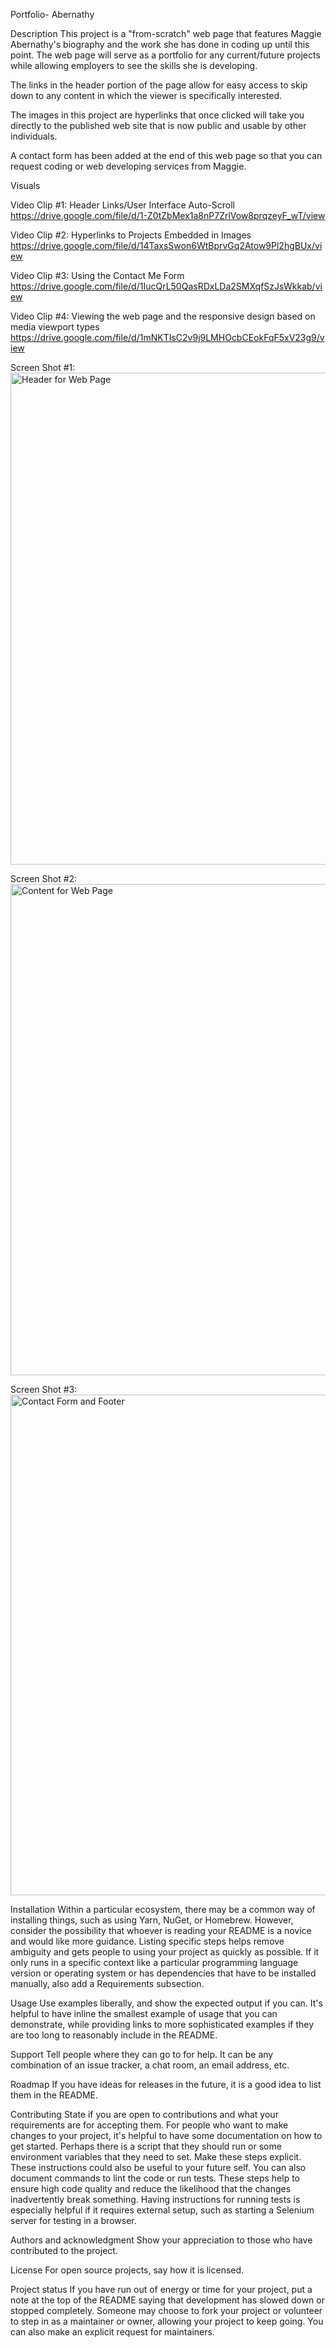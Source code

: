 Portfolio- Abernathy

Description
This project is a "from-scratch" web page that features Maggie Abernathy's biography and the work she has done in coding up until this point.  The web page will serve as a portfolio for any current/future projects while allowing employers to see the skills she is developing. 

The links in the header portion of the page allow for easy access to skip down to any content in which the viewer is specifically interested.

The images in this project are hyperlinks that once clicked will take you directly to the published web site that is now public and usable by other individuals.  

A contact form has been added at the end of this web page so that you can request coding or web developing services from Maggie.  


Visuals

Video Clip #1: Header Links/User Interface Auto-Scroll
https://drive.google.com/file/d/1-Z0tZbMex1a8nP7ZrlVow8prqzeyF_wT/view

Video Clip #2: Hyperlinks to Projects Embedded in Images
https://drive.google.com/file/d/14TaxsSwon6WtBprvGq2Atow9Pl2hgBUx/view

Video Clip #3: Using the Contact Me Form
https://drive.google.com/file/d/1IucQrL50QasRDxLDa2SMXqfSzJsWkkab/view

Video Clip #4: Viewing the web page and the responsive design based on media viewport types
https://drive.google.com/file/d/1mNKTIsC2v9j9LMHOcbCEokFqF5xV23g9/view

Screen Shot #1:
<img width="787" alt="Header for Web Page" src="https://user-images.githubusercontent.com/114010430/197651999-8f416eef-4e10-4423-8510-f4a7c7d328fb.png">

Screen Shot #2:
<img width="786" alt="Content for Web Page" src="https://user-images.githubusercontent.com/114010430/197652106-3f21bc8a-d1fa-4611-877e-2d8b808ac3cd.png">

Screen Shot #3:
<img width="801" alt="Contact Form and Footer" src="https://user-images.githubusercontent.com/114010430/197652184-26e0dc5c-0994-4133-9f9d-18b5dd0be0e2.png">



Installation
Within a particular ecosystem, there may be a common way of installing things, such as using Yarn, NuGet, or Homebrew. However, consider the possibility that whoever is reading your README is a novice and would like more guidance. Listing specific steps helps remove ambiguity and gets people to using your project as quickly as possible. If it only runs in a specific context like a particular programming language version or operating system or has dependencies that have to be installed manually, also add a Requirements subsection.

Usage
Use examples liberally, and show the expected output if you can. It's helpful to have inline the smallest example of usage that you can demonstrate, while providing links to more sophisticated examples if they are too long to reasonably include in the README.

Support
Tell people where they can go to for help. It can be any combination of an issue tracker, a chat room, an email address, etc.

Roadmap
If you have ideas for releases in the future, it is a good idea to list them in the README.

Contributing
State if you are open to contributions and what your requirements are for accepting them.
For people who want to make changes to your project, it's helpful to have some documentation on how to get started. Perhaps there is a script that they should run or some environment variables that they need to set. Make these steps explicit. These instructions could also be useful to your future self.
You can also document commands to lint the code or run tests. These steps help to ensure high code quality and reduce the likelihood that the changes inadvertently break something. Having instructions for running tests is especially helpful if it requires external setup, such as starting a Selenium server for testing in a browser.

Authors and acknowledgment
Show your appreciation to those who have contributed to the project.

License
For open source projects, say how it is licensed.

Project status
If you have run out of energy or time for your project, put a note at the top of the README saying that development has slowed down or stopped completely. Someone may choose to fork your project or volunteer to step in as a maintainer or owner, allowing your project to keep going. You can also make an explicit request for maintainers.
